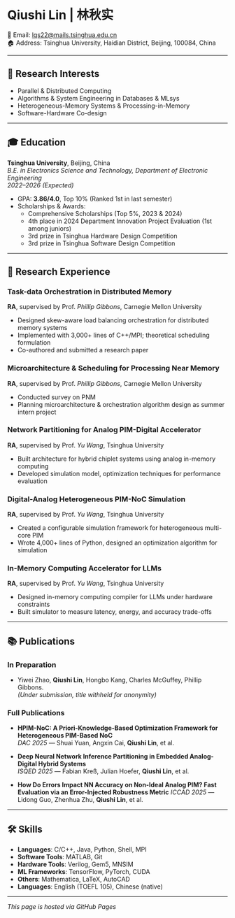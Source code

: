 # Qiushi Lin | 林秋实

📧 Email: lqs22@mails.tsinghua.edu.cn  
🏠 Address: Tsinghua University, Haidian District, Beijing, 100084, China

---

## 🎯 Research Interests

- Parallel & Distributed Computing  
- Algorithms & System Engineering in Databases & MLsys  
- Heterogeneous-Memory Systems & Processing-in-Memory  
- Software-Hardware Co-design  

---

## 🎓 Education

**Tsinghua University**, Beijing, China  
*B.E. in Electronics Science and Technology, Department of Electronic Engineering*  
_2022–2026 (Expected)_  
- GPA: **3.86/4.0**, Top 10% (Ranked 1st in last semester)  
- Scholarships & Awards:
  - Comprehensive Scholarships (Top 5%, 2023 & 2024)  
  - 4th place in 2024 Department Innovation Project Evaluation (1st among juniors)  
  - 3rd prize in Tsinghua Hardware Design Competition  
  - 3rd prize in Tsinghua Software Design Competition  

---

## 🧪 Research Experience

### Task-data Orchestration in Distributed Memory  
**RA**, supervised by Prof. *Phillip Gibbons*, Carnegie Mellon University  
- Designed skew-aware load balancing orchestration for distributed memory systems  
- Implemented with 3,000+ lines of C++/MPI; theoretical scheduling formulation  
- Co-authored and submitted a research paper  

### Microarchitecture & Scheduling for Processing Near Memory  
**RA**, supervised by Prof. *Phillip Gibbons*, Carnegie Mellon University  
- Conducted survey on PNM  
- Planning microarchitecture & orchestration algorithm design as summer intern project  

### Network Partitioning for Analog PIM-Digital Accelerator  
**RA**, supervised by Prof. *Yu Wang*, Tsinghua University  
- Built architecture for hybrid chiplet systems using analog in-memory computing  
- Developed simulation model, optimization techniques for performance evaluation  

### Digital-Analog Heterogeneous PIM-NoC Simulation  
**RA**, supervised by Prof. *Yu Wang*, Tsinghua University  
- Created a configurable simulation framework for heterogeneous multi-core PIM  
- Wrote 4,000+ lines of Python, designed an optimization algorithm for simulation  

### In-Memory Computing Accelerator for LLMs  
**RA**, supervised by Prof. *Yu Wang*, Tsinghua University  
- Designed in-memory computing compiler for LLMs under hardware constraints  
- Built simulator to measure latency, energy, and accuracy trade-offs  

---

## 📚 Publications

### In Preparation  
- Yiwei Zhao, **Qiushi Lin**, Hongbo Kang, Charles McGuffey, Phillip Gibbons.  
  *(Under submission, title withheld for anonymity)*

### Full Publications  
- **HPIM-NoC: A Priori-Knowledge-Based Optimization Framework for Heterogeneous PIM-Based NoC**  
  *DAC 2025* — Shuai Yuan, Angxin Cai, **Qiushi Lin**, et al.

- **Deep Neural Network Inference Partitioning in Embedded Analog-Digital Hybrid Systems**  
  *ISQED 2025* — Fabian Kreß, Julian Hoefer, **Qiushi Lin**, et al.
  
- **How Do Errors Impact NN Accuracy on Non-Ideal Analog PIM? Fast Evaluation via an Error-Injected Robustness Metric**
  *ICCAD 2025* — Lidong Guo, Zhenhua Zhu, **Qiushi Lin**, et al.

---

## 🛠 Skills

- **Languages**: C/C++, Java, Python, Shell, MPI  
- **Software Tools**: MATLAB, Git  
- **Hardware Tools**: Verilog, Gem5, MNSIM  
- **ML Frameworks**: TensorFlow, PyTorch, CUDA  
- **Others**: Mathematica, LaTeX, AutoCAD  
- **Languages**: English (TOEFL 105), Chinese (native)

---

_This page is hosted via GitHub Pages_  
